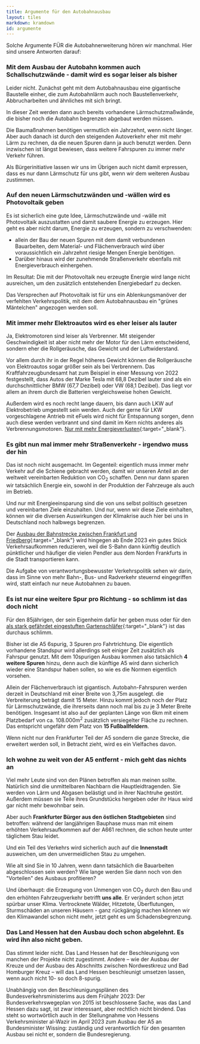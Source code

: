 ```yaml
---
title: Argumente für den Autobahnausbau
layout: tiles
markdown: kramdown
id: argumente
---
```

Solche Argumente FÜR die Autobahnerweiterung hören wir manchmal. Hier sind unsere Antworten darauf:

<!--break-->
### Mit dem Ausbau der Autobahn kommen auch Schallschutzwände - damit wird es sogar leiser als bisher

Leider nicht. Zunächst geht mit dem Autobahnausbau eine gigantische Baustelle einher, die zum Autobahnlärm auch noch Baustellenverkehr, Abbrucharbeiten und ähnliches mit sich bringt.

In dieser Zeit werden dann auch bereits vorhandene Lärmschutzmaßwände, die bisher noch die Autobahn begrenzen abgebaut werden müssen.

Die Baumaßnahmen benötigen vermutlich ein Jahrzehnt, wenn nicht länger. Aber auch danach ist durch den steigenden Autoverkehr eher mit mehr Lärm zu rechnen, da die neuen Spuren dann ja auch benutzt werden. Denn inzwischen ist längst bewiesen, dass weitere Fahrspuren zu immer mehr Verkehr führen.

Als Bürgerinitiative lassen wir uns im Übrigen auch nicht damit erpressen, dass es nur dann Lärmschutz für uns gibt, wenn wir dem weiteren Ausbau zustimmen.

### Auf den neuen Lärmschutzwänden und -wällen wird es Photovoltaik geben

Es ist sicherlich eine gute Idee, Lärmschutzwände und -wälle mit Photovoltaik auszustatten und damit saubere Energie zu erzeugen. Hier geht es aber nicht darum, Energie zu erzeugen, sondern zu verschwenden:

- allein der Bau der neuen Spuren mit dem damit verbundenen Bauarbeiten, dem Material- und Flächenverbrauch wird über voraussichtlich ein Jahrzehnt riesige Mengen Energie benötigen.
- Darüber hinaus wird der zunehmende Straßenverkehr ebenfalls mit Energieverbrauch einhergehen.

Im Resultat: Die mit der Photovoltaik neu erzeugte Energie wird lange nicht ausreichen, um den zusätzlich entstehenden Energiebedarf zu decken.

Das Versprechen auf Photovoltaik ist für uns ein Ablenkungsmanöver der verfehlten Verkehrspolitik, mit dem dem Autobahnausbau ein "grünes Mäntelchen" angezogen werden soll.

### Mit immer mehr Elektroautos wird es eher leiser als lauter

Ja, Elektromotoren sind leiser als Verbrenner. Mit steigender Geschwindigkeit ist aber nicht mehr der Motor für den Lärm entscheidend, sondern eher die Rollgeräusche, das Gewicht und der Luftwiderstand.

Vor allem durch ihr in der Regel höheres Gewicht können die Rollgeräusche von Elektroautos sogar größer sein als bei Verbrennern. Das Kraftfahrzeugbundesamt hat zum Beispiel in einer Messung von 2022 festgestellt, dass Autos der Marke Tesla mit 68,8 Dezibel lauter sind als ein durchschnittlicher BMW (67,7 Dezibel) oder VW (68,1 Dezibel). Das liegt vor allem an ihrem durch die Batterien vergleichsweise hohen Gewicht.

Außerdem wird es noch recht lange dauern, bis dann auch LKW auf Elektrobetrieb umgestellt sein werden. Auch der gerne für LKW vorgeschlagene Antrieb mit eFuels wird nicht für Entspannung sorgen, denn auch diese werden verbrannt und sind damit im Kern nichts anderes als Verbrennungsmotoren. [Nur mit mehr Energieverlusten](https://www.quarks.de/podcast/quarks-science-cops-e-fuels-statt-e-auto/){:target="_blank"}.

### Es gibt nun mal immer mehr Straßenverkehr - irgendwo muss der hin

Das ist noch nicht ausgemacht. Im Gegenteil: eigentlich muss immer mehr Verkehr auf die Schiene gebracht werden, damit wir unseren Anteil an der weltweit vereinbarten Reduktion von CO<sub>2</sub> schaffen. Denn nur dann sparen wir tatsächlich Energie ein, sowohl in der Produktion der Fahrzeuge als auch im Betrieb.

Und nur mit Energieeinsparung sind die von uns selbst politisch gesetzen und vereinbarten Ziele einzuhalten. Und nur, wenn wir diese Ziele einhalten, können wir die diversen Auswirkungen der Klimakrise auch hier bei uns in Deutschland noch halbwegs begrenzen.

Der [Ausbau der Bahnstrecke zwischen Frankfurt und Friedberg](https://www.s6-frankfurt-friedberg.de/home.html){:target="_blank"} wird hingegen ab Ende 2023 ein gutes Stück Verkehrsaufkommen reduzieren, weil die S-Bahn dann künftig deutlich pünktlicher und häufiger die vielen Pendler aus dem Norden Frankfurts in die Stadt transportieren kann.

Die Aufgabe von verantwortungsbewusster Verkehrspolitik sehen wir darin, dass im Sinne von mehr Bahn-, Bus- und Radverkehr steuernd eingegriffen wird, statt einfach nur neue Autobahnen zu bauen.

### Es ist nur eine weitere Spur pro Richtung - so schlimm ist das doch nicht

Für den 85jährigen, der sein Eigenheim dafür her geben muss oder für den [als stark gefährdet eingestuften Gartenschläfer](https://de.wikipedia.org/wiki/Gartenschl%C3%A4fer){:target="_blank"} ist das durchaus schlimm.

Bisher ist die A5 6spurig, 3 Spuren pro Fahrtrichtung. Die eigentlich vorhandene Standspur wird allerdings seit einiger Zeit zusätzlich als Fahrspur genutzt. Mit dem 10spurigen Ausbau kommen also tatsächlich **4 weitere Spuren** hinzu, denn auch die künftige A5 wird dann sicherlich wieder eine Standspur haben sollen, so wie es die Normen eigentlich vorsehen.

Allein der Flächenverbrauch ist gigantisch. Autobahn-Fahrspuren werden derzeit in Deutschland mit einer Breite von 3,75m ausgelegt. die Verbreiterung beträgt damit 15 Meter. Hinzu kommt jedoch noch der Platz für Lärmschutzwände, die ihrerseits dann noch mal bis zu je 3 Meter Breite benötigen. Insgesamt ist also auf der geplanten Länge von 6km mit einem Platzbedarf von ca. 108.000m<sup>2</sup> zusätzlich versiegelter Fläche zu rechnen. Das entspricht ungefähr dem Platz von **15 Fußballfeldern**.

Wenn nicht nur den Frankfurter Teil der A5 sondern die ganze Strecke, die erweitert werden soll, in Betracht zieht, wird es ein Vielfaches davon.

### Ich wohne zu weit von der A5 entfernt - mich geht das nichts an

Viel mehr Leute sind von den Plänen betroffen als man meinen sollte. Natürlich sind die unmittelbaren Nachbarn die Hauptleidtragenden. Sie werden von Lärm und Abgasen belästigt und in ihrer Nachtruhe gestört. Außerdem müssen sie Teile ihres Grundstücks hergeben oder ihr Haus wird gar nicht mehr bewohnbar sein.

Aber auch **Frankfurter Bürger aus den östlichen Stadtgebieten** sind betroffen: während der langjährigen Bauphase muss man mit einem erhöhten Verkehrsaufkommen auf der A661 rechnen, die schon heute unter täglichem Stau leidet.

Und ein Teil des Verkehrs wird sicherlich auch auf die **Innenstadt** ausweichen, um den unvermeidlichen Stau zu umgehen.

Wie alt sind Sie in 10 Jahren, wenn dann tatsächlich die Bauarbeiten abgeschlossen sein werden? Wie lange werden Sie dann noch von den "Vorteilen" des Ausbaus profitieren?

Und überhaupt: die Erzeugung von Unmengen von CO<sub>2</sub> durch den Bau und den erhöhten Fahrzeugverkehr betrifft **uns alle**. Er verändert schon jetzt spürbar unser Klima. Vertrocknete Wälder, Hitzetote, Überflutungen, Sturmschäden an unseren Häusern - ganz rückgängig machen können wir den Klimawandel schon nicht mehr, jetzt geht es um Schadensbegrenzung.

### Das Land Hessen hat den Ausbau doch schon abgelehnt. Es wird ihn also nicht geben.

Das stimmt leider nicht. Das Land Hessen hat der Beschleunigung von manchen der Projekte nicht zugestimmt. Andere – wie der Ausbau der Kreuze und der Ausbau des Abschnitts zwischen Nordwestkreuz und Bad Homburger Kreuz – will das Land Hessen beschleunigt umsetzen lassen, wenn auch nicht 10- so doch 8-spurig.

Unabhängig von den Beschleunigungsplänen des Bundesverkehrsministerims aus dem Frühjahr 2023: Der Bundesverkehrswegeplan von 2015 ist beschlossene Sache, was das Land Hessen dazu sagt, ist zwar interessant, aber rechtlich nicht bindend. Das steht so wortwörtlich auch in der Stellungnahme von Hessens Verkehrsminister al-Wazir im April 2023 zum Ausbau der A5 an Bundesminister Wissing: zuständig und verantwortlich für den gesamten Ausbau sei nicht er, sondern die Bundesregierung.
